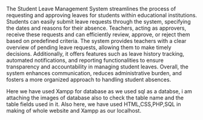 The Student Leave Management System streamlines the process of requesting and approving leaves for students within educational institutions.
Students can easily submit leave requests through the system, specifying the dates and reasons for their absence. 
Teachers, acting as approvers, receive these requests and can efficiently review, approve, or reject them based on predefined criteria. 
The system provides teachers with a clear overview of pending leave requests, allowing them to make timely decisions. 
Additionally, it offers features such as leave history tracking, automated notifications, and reporting functionalities to ensure transparency and accountability in managing student leaves. 
Overall, the system enhances communication, reduces administrative burden, and fosters a more organized approach to handling student absences.


Here we have used Xampp for database as we used sql as a databse, i am attaching the images of database also to check the table name and the table fields used in it.
Also here, we have used HTML,CSS,PHP,SQL in making of whole website and Xampp as our localhost.
